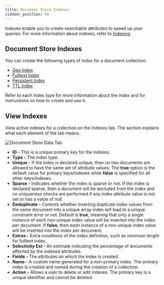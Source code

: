 ```yaml
---
title: Document Store Indexes
sidebar_position: 50
---
```


Indexes enable you to create searchable attributes to speed up your queries. For more information about indexes, refer to [Indexing](../indexing/index.md).

## Document Store Indexes

You can create the following types of index for a document collection:

- [Geo Index](../indexing/geo-indexes.md)
- [Fulltext Index](../indexing/fulltext-indexes.md)
- [Persistent Index](../indexing/persistent-indexes.md)
- [TTL Index](../indexing/ttl-indexes.md)

Refer to each index type for more information about the index and for instructions on how to create and use it.

## View Indexes

View active indexes for a collection on the Indexes tab. The section explains what each element of the tab means.

![Document Store Data Tab](/img/collections/doc-store-indexes.png)

- **ID -** This is a unique primary key for the indexes.
- **Type -** The index type.
- **Unique -** If the index is declared unique, then no two documents are allowed to have the same set of attribute values. The **true** option is the default value for primary keys/indexes while **false** is specified for all other keys/indexes.
- **Sparse -** Indicates whether the index is sparse or not. If the index is declared sparse, then a document will be excluded from the index and no uniqueness checks are performed if any index attribute value is not set or has a value of null.
- **Deduplicate -** Controls whether inserting duplicate index values from the same document into a unique array index will lead to a unique constraint error or not. Default is **true**, meaning that only a single instance of each non-unique index value will be inserted into the index per document. If **false**, then each instance of a non-unique index value will be inserted into the index per document.
- **Extras -** Extra conditions of the index definition, such as minimum length for fulltext index.
- **Selectivity Est -** An estimate indicating the percentage of documents affected by the indexed attributes.
- **Fields -** The attributes on which the index is created.
- **Name -** A custom name generated for a non-primary index. The primary index is created and named during the creation of a collection.
- **Action -** Allows a user to delete or add indexes. The primary key is a unique identifier and cannot be deleted.
